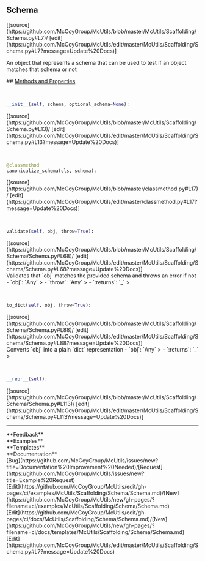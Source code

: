 ## <a id="McUtils.Scaffolding.Schema.Schema">Schema</a> 

<div class="docs-source-link" markdown="1">
[[source](https://github.com/McCoyGroup/McUtils/blob/master/McUtils/Scaffolding/Schema.py#L7)/
[edit](https://github.com/McCoyGroup/McUtils/edit/master/McUtils/Scaffolding/Schema.py#L7?message=Update%20Docs)]
</div>

An object that represents a schema that can be used to test
if an object matches that schema or not







<div class="collapsible-section">
 <div class="collapsible-section collapsible-section-header" markdown="1">
## <a class="collapse-link" data-toggle="collapse" href="#methods" markdown="1"> Methods and Properties</a> <a class="float-right" data-toggle="collapse" href="#methods"><i class="fa fa-chevron-down"></i></a>
 </div>
 <div class="collapsible-section collapsible-section-body collapse show" id="methods" markdown="1">
 
<a id="McUtils.Scaffolding.Schema.Schema.__init__" class="docs-object-method">&nbsp;</a> 
```python
__init__(self, schema, optional_schema=None): 
```
<div class="docs-source-link" markdown="1">
[[source](https://github.com/McCoyGroup/McUtils/blob/master/McUtils/Scaffolding/Schema.py#L13)/
[edit](https://github.com/McCoyGroup/McUtils/edit/master/McUtils/Scaffolding/Schema.py#L13?message=Update%20Docs)]
</div>


<a id="McUtils.Scaffolding.Schema.Schema.canonicalize_schema" class="docs-object-method">&nbsp;</a> 
```python
@classmethod
canonicalize_schema(cls, schema): 
```
<div class="docs-source-link" markdown="1">
[[source](https://github.com/McCoyGroup/McUtils/blob/master/classmethod.py#L17)/
[edit](https://github.com/McCoyGroup/McUtils/edit/master/classmethod.py#L17?message=Update%20Docs)]
</div>


<a id="McUtils.Scaffolding.Schema.Schema.validate" class="docs-object-method">&nbsp;</a> 
```python
validate(self, obj, throw=True): 
```
<div class="docs-source-link" markdown="1">
[[source](https://github.com/McCoyGroup/McUtils/blob/master/McUtils/Scaffolding/Schema/Schema.py#L68)/
[edit](https://github.com/McCoyGroup/McUtils/edit/master/McUtils/Scaffolding/Schema/Schema.py#L68?message=Update%20Docs)]
</div>
Validates that `obj` matches the provided schema
and throws an error if not
  - `obj`: `Any`
    > 
  - `throw`: `Any`
    > 
  - `:returns`: `_`
    >


<a id="McUtils.Scaffolding.Schema.Schema.to_dict" class="docs-object-method">&nbsp;</a> 
```python
to_dict(self, obj, throw=True): 
```
<div class="docs-source-link" markdown="1">
[[source](https://github.com/McCoyGroup/McUtils/blob/master/McUtils/Scaffolding/Schema/Schema.py#L88)/
[edit](https://github.com/McCoyGroup/McUtils/edit/master/McUtils/Scaffolding/Schema/Schema.py#L88?message=Update%20Docs)]
</div>
Converts `obj` into a plain `dict` representation
  - `obj`: `Any`
    > 
  - `:returns`: `_`
    >


<a id="McUtils.Scaffolding.Schema.Schema.__repr__" class="docs-object-method">&nbsp;</a> 
```python
__repr__(self): 
```
<div class="docs-source-link" markdown="1">
[[source](https://github.com/McCoyGroup/McUtils/blob/master/McUtils/Scaffolding/Schema/Schema.py#L113)/
[edit](https://github.com/McCoyGroup/McUtils/edit/master/McUtils/Scaffolding/Schema/Schema.py#L113?message=Update%20Docs)]
</div>
 </div>
</div>












---


<div markdown="1" class="text-secondary">
<div class="container">
  <div class="row">
   <div class="col" markdown="1">
**Feedback**   
</div>
   <div class="col" markdown="1">
**Examples**   
</div>
   <div class="col" markdown="1">
**Templates**   
</div>
   <div class="col" markdown="1">
**Documentation**   
</div>
   <div class="col" markdown="1">
   
</div>
   <div class="col" markdown="1">
   
</div>
   <div class="col" markdown="1">
   
</div>
</div>
  <div class="row">
   <div class="col" markdown="1">
[Bug](https://github.com/McCoyGroup/McUtils/issues/new?title=Documentation%20Improvement%20Needed)/[Request](https://github.com/McCoyGroup/McUtils/issues/new?title=Example%20Request)   
</div>
   <div class="col" markdown="1">
[Edit](https://github.com/McCoyGroup/McUtils/edit/gh-pages/ci/examples/McUtils/Scaffolding/Schema/Schema.md)/[New](https://github.com/McCoyGroup/McUtils/new/gh-pages/?filename=ci/examples/McUtils/Scaffolding/Schema/Schema.md)   
</div>
   <div class="col" markdown="1">
[Edit](https://github.com/McCoyGroup/McUtils/edit/gh-pages/ci/docs/McUtils/Scaffolding/Schema/Schema.md)/[New](https://github.com/McCoyGroup/McUtils/new/gh-pages/?filename=ci/docs/templates/McUtils/Scaffolding/Schema/Schema.md)   
</div>
   <div class="col" markdown="1">
[Edit](https://github.com/McCoyGroup/McUtils/edit/master/McUtils/Scaffolding/Schema.py#L7?message=Update%20Docs)   
</div>
   <div class="col" markdown="1">
   
</div>
   <div class="col" markdown="1">
   
</div>
   <div class="col" markdown="1">
   
</div>
</div>
</div>
</div>